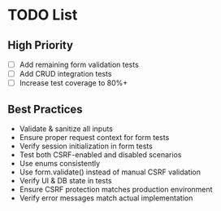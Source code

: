 # TODO List
## High Priority
- [ ] Add remaining form validation tests
- [ ] Add CRUD integration tests
- [ ] Increase test coverage to 80%+

## Best Practices
- Validate & sanitize all inputs
- Ensure proper request context for form tests
- Verify session initialization in form tests
- Test both CSRF-enabled and disabled scenarios
- Use enums consistently
- Use form.validate() instead of manual CSRF validation
- Verify UI & DB state in tests
- Ensure CSRF protection matches production environment
- Verify error messages match actual implementation

